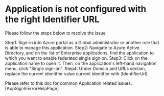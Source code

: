 <properties
    pageTitle="Application is not configured with the right Identifier URL"
    description="Application is not configured with the right Identifier URL"
    infoBubbleText="See details on the right"
    service="microsoft.activedirectory"
    resource=""
    authors="sridhara"
    displayOrder="1"
    articleId="Applicatin_SignIn_ADSTS_70001"
    selfHelpType="diagnostics"
    supportTopicIds=""
    resourceTags=""
    productPesIds=""
    cloudEnvironments="public"
/>

# Application is not configured with the right Identifier URL

Please follow the steps below to resolve the issue

Step1: Sign-in into Azure portal as a Global administrator or another role that is able to manage this application.
Step2: Navigate to Azure Active Directory, and on the list of Enterprise applications, find the application to which you want to
       enable federated single sign on.
Step3: Click on the application name to open it. Then, on the application's left-hand navigation menu, click "Single sign-on".
Step4: Under Domain and URLs section, replace the current identifier value current identifier with <!--$IdentifierUrl-->[IdentifierUrl]<!--/$IdentifierUrl-->

Please refer to this doc for common Application related issues: <!--$AppSignInErrorHelpPage-->[AppSignInErrorHelpPage]<!--/$AppSignInErrorHelpPage-->